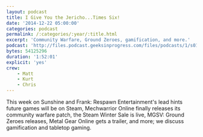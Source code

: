 ```yaml
---
layout: podcast
title: I Give You the Jericho...Times Six!
date: '2014-12-22 05:00:00'
categories: podcast
permalink: /:categories/:year/:title.html
excerpt: 'Community Warfare, Ground Zeroes, gamification, and more.'
podcast: 'http://files.podcast.geeksinprogress.com/files/podcasts/1/s01e26_IGiveYouTheJericho.mp3'
bytes: 54125296
duration: '1:52:01'
explicit: 'yes'
crew:
    - Matt
    - Kurt
    - Chris
---
```


This week on Sunshine and Frank: Respawn Entertainment's lead hints future games will be on Steam, Mechwarrior Online finally releases its community warfare patch, the Steam Winter Sale is live, MGSV: Ground  Zeroes releases, Metal Gear Online gets a trailer, and more; we discuss gamification and tabletop gaming.
